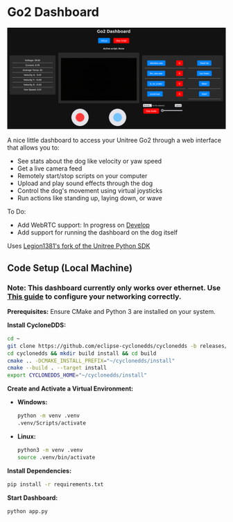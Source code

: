 # Go2 Dashboard

![](images/dashboard.png)

A nice little dashboard to access your Unitree Go2 through a web interface that allows you to:
- See stats about the dog like velocity or yaw speed
- Get a live camera feed
- Remotely start/stop scripts on your computer
- Upload and play sound effects through the dog
- Control the dog's movement using virtual joysticks
- Run actions like standing up, laying down, or wave

To Do:
- Add WebRTC support: In progress on [Develop](https://github.com/bentheperson1/go2_dashboard/tree/develop)
- Add support for running the dashboard on the dog itself

Uses [Legion1381's fork of the Unitree Python SDK](https://github.com/legion1581/go2_python_sdk2/tree/dev)

## Code Setup (Local Machine)

### Note: This dashboard currently only works over ethernet. Use [This guide](https://support.unitree.com/home/en/developer/Quick_start) to configure your networking correctly.

**Prerequisites:**
Ensure CMake and Python 3 are installed on your system.

**Install CycloneDDS:**
```bash
cd ~
git clone https://github.com/eclipse-cyclonedds/cyclonedds -b releases/0.10.x 
cd cyclonedds && mkdir build install && cd build
cmake .. -DCMAKE_INSTALL_PREFIX="~/cyclonedds/install"
cmake --build . --target install
export CYCLONEDDS_HOME="~/cyclonedds/install"
```

**Create and Activate a Virtual Environment:**
- **Windows:**
  ```bash
  python -m venv .venv
  .venv/Scripts/activate
  ```
- **Linux:**
  ```bash
  python3 -m venv .venv
  source .venv/bin/activate
  ```

**Install Dependencies:**
```bash
pip install -r requirements.txt
```

**Start Dashboard:**
```bash
python app.py
```
